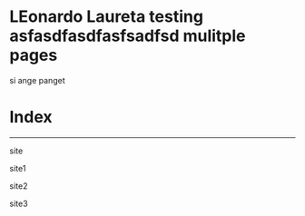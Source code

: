 <html>
<body>
<h1>LEonardo Laureta testing asfasdfasdfasfsadfsd mulitple pages
</h1>
<p>si ange panget</p>
  <h1>Index</h1>
  <hr>
  <a>site</a><br>
  <p>site1</p>
  <p>site2</p>
  <p>site3</p>
</body>
</html>
